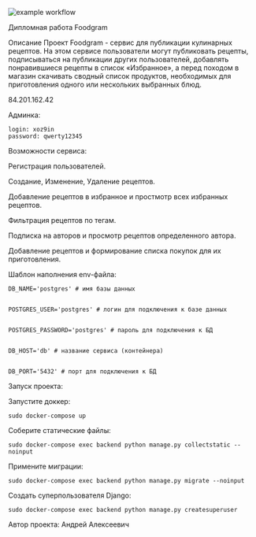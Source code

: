 ![example workflow](https://github.com/DiSKa4/foodgram-project-react/actions/workflows/main.yml/badge.svg)

Дипломная работа Foodgram

Описание
Проект Foodgram - сервис для публикации кулинарных рецептов.
На этом сервисе пользователи могут публиковать рецепты, подписываться на публикации других пользователей, добавлять понравившиеся рецепты в список «Избранное», а перед походом в магазин скачивать сводный список продуктов, необходимых для приготовления одного или нескольких выбранных блюд.

84.201.162.42


Админка:

    login: xoz9in
    password: qwerty12345

Возможности сервиса:

  Регистрация пользователей.

  Создание, Изменение, Удаление рецептов.

  Добавление рецептов в избранное и простмотр всех избранных рецептов.

  Фильтрация рецептов по тегам.

  Подписка на авторов и просмотр рецептов определенного автора.

  Добавление рецептов и формирование списка покупок для их приготовления.

Шаблон наполнения env-файла:

    DB_NAME='postgres' # имя базы данных


    POSTGRES_USER='postgres' # логин для подключения к базе данных


    POSTGRES_PASSWORD='postgres' # пароль для подключения к БД


    DB_HOST='db' # название сервиса (контейнера)


    DB_PORT='5432' # порт для подключения к БД


Запуск проекта:

Запустите доккер:

    sudo docker-compose up


Соберите статические файлы:

    sudo docker-compose exec backend python manage.py collectstatic --noinput

Примените миграции:

    sudo docker-compose exec backend python manage.py migrate --noinput

Создать суперпользователя Django:

    sudo docker-compose exec backend python manage.py createsuperuser



Автор проекта:
Андрей Алексеевич
